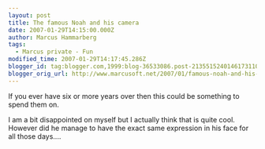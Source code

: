 ```yaml
---
layout: post
title: The famous Noah and his camera
date: 2007-01-29T14:15:00.000Z
author: Marcus Hammarberg
tags:
  - Marcus private - Fun
modified_time: 2007-01-29T14:17:45.286Z
blogger_id: tag:blogger.com,1999:blog-36533086.post-2135515240146173110
blogger_orig_url: http://www.marcusoft.net/2007/01/famous-noah-and-his-camera.html
---
```



If
you ever have six or more years over then this could be something to
spend them on.


I am a bit disappointed on myself but I actually think that is quite
cool. However did he manage to have the exact same expression in his
face for all those days....
